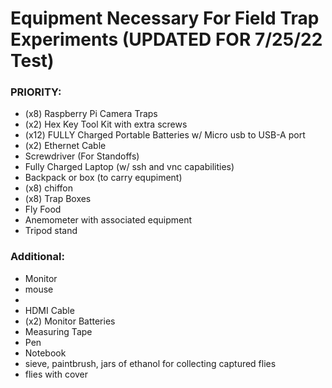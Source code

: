 # Equipment Necessary For Field Trap Experiments (UPDATED FOR 7/25/22 Test)

### PRIORITY:
* (x8) Raspberry Pi Camera Traps
* (x2) Hex Key Tool Kit with extra screws
* (x12) FULLY Charged Portable Batteries w/ Micro usb to USB-A port
* (x2) Ethernet Cable
* Screwdriver (For Standoffs)
* Fully Charged Laptop (w/ ssh and vnc capabilities)
* Backpack or box (to carry equpiment)
* (x8) chiffon
* (x8) Trap Boxes
* Fly Food
* Anemometer with associated equipment
* Tripod stand




### Additional:
* Monitor
* mouse
* 
* HDMI Cable
* (x2) Monitor Batteries
* Measuring Tape
* Pen
* Notebook
* sieve, paintbrush, jars of ethanol for collecting captured flies
* flies with cover
 
